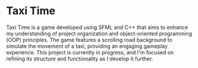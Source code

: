 <h1>Taxi Time</h1>

<p>Taxi Time is a game developed using SFML and C++ that aims to enhance my understanding of project organization and object-oriented programming (OOP) principles. The game features a scrolling road background to simulate the movement of a taxi, providing an engaging gameplay experience. This project is currently in progress, and I'm focused on refining its structure and functionality as I develop it further.</p>
